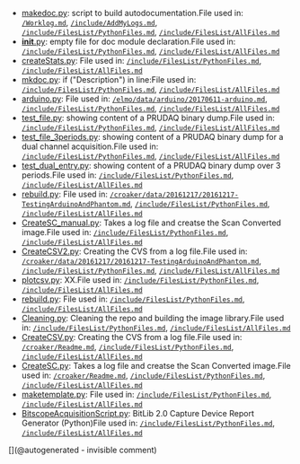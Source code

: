 * [makedoc.py](/makedoc.py): script to build autodocumentation.File used in: [`/Worklog.md`](/Worklog.md), [`/include/AddMyLogs.md`](/include/AddMyLogs.md), [`/include/FilesList/PythonFiles.md`](/include/FilesList/PythonFiles.md), [`/include/FilesList/AllFiles.md`](/include/FilesList/AllFiles.md)
* [__init__.py](/doc/__init__.py): empty file for doc module declaration.File used in: [`/include/FilesList/PythonFiles.md`](/include/FilesList/PythonFiles.md), [`/include/FilesList/AllFiles.md`](/include/FilesList/AllFiles.md)
* [createStats.py](/doc/createStats.py): File used in: [`/include/FilesList/PythonFiles.md`](/include/FilesList/PythonFiles.md), [`/include/FilesList/AllFiles.md`](/include/FilesList/AllFiles.md)
* [mkdoc.py](/doc/mkdoc.py): if ("Description") in line:File used in: [`/include/FilesList/PythonFiles.md`](/include/FilesList/PythonFiles.md), [`/include/FilesList/AllFiles.md`](/include/FilesList/AllFiles.md)
* [arduino.py](/elmo/data/arduino.py): File used in: [`/elmo/data/arduino/20170611-arduino.md`](/elmo/data/arduino/20170611-arduino.md), [`/include/FilesList/PythonFiles.md`](/include/FilesList/PythonFiles.md), [`/include/FilesList/AllFiles.md`](/include/FilesList/AllFiles.md)
* [test_file.py](/retired/toadkiller/software/test_file.py): showing content of a PRUDAQ binary dump.File used in: [`/include/FilesList/PythonFiles.md`](/include/FilesList/PythonFiles.md), [`/include/FilesList/AllFiles.md`](/include/FilesList/AllFiles.md)
* [test_file_3periods.py](/retired/toadkiller/software/test_file_3periods.py): showing content of a PRUDAQ binary dump for a dual channel acquisition.File used in: [`/include/FilesList/PythonFiles.md`](/include/FilesList/PythonFiles.md), [`/include/FilesList/AllFiles.md`](/include/FilesList/AllFiles.md)
* [test_dual_entry.py](/retired/toadkiller/data/test_enveloppe/test_dual_entry.py): showing content of a PRUDAQ binary dump over 3 periods.File used in: [`/include/FilesList/PythonFiles.md`](/include/FilesList/PythonFiles.md), [`/include/FilesList/AllFiles.md`](/include/FilesList/AllFiles.md)
* [rebuild.py](/croaker/data/20161217/raw_data/rebuild.py): File used in: [`/croaker/data/20161217/20161217-TestingArduinoAndPhantom.md`](/croaker/data/20161217/20161217-TestingArduinoAndPhantom.md), [`/include/FilesList/PythonFiles.md`](/include/FilesList/PythonFiles.md), [`/include/FilesList/AllFiles.md`](/include/FilesList/AllFiles.md)
* [CreateSC_manual.py](/croaker/data/manual/CreateSC_manual.py): Takes a log file and creatse the Scan Converted image.File used in: [`/include/FilesList/PythonFiles.md`](/include/FilesList/PythonFiles.md), [`/include/FilesList/AllFiles.md`](/include/FilesList/AllFiles.md)
* [CreateCSV2.py](/croaker/data/manual/CreateCSV2.py): Creating the CVS from a log file.File used in: [`/croaker/data/20161217/20161217-TestingArduinoAndPhantom.md`](/croaker/data/20161217/20161217-TestingArduinoAndPhantom.md), [`/include/FilesList/PythonFiles.md`](/include/FilesList/PythonFiles.md), [`/include/FilesList/AllFiles.md`](/include/FilesList/AllFiles.md)
* [plotcsv.py](/croaker/data/manual/plotcsv.py): XX.File used in: [`/include/FilesList/PythonFiles.md`](/include/FilesList/PythonFiles.md), [`/include/FilesList/AllFiles.md`](/include/FilesList/AllFiles.md)
* [rebuild.py](/croaker/data/manual/rebuild.py): File used in: [`/include/FilesList/PythonFiles.md`](/include/FilesList/PythonFiles.md), [`/include/FilesList/AllFiles.md`](/include/FilesList/AllFiles.md)
* [Cleaning.py](/croaker/data/examples/Cleaning.py): Cleaning the repo and building the image library.File used in: [`/include/FilesList/PythonFiles.md`](/include/FilesList/PythonFiles.md), [`/include/FilesList/AllFiles.md`](/include/FilesList/AllFiles.md)
* [CreateCSV.py](/croaker/data/examples/CreateCSV.py): Creating the CVS from a log file.File used in: [`/croaker/Readme.md`](/croaker/Readme.md), [`/include/FilesList/PythonFiles.md`](/include/FilesList/PythonFiles.md), [`/include/FilesList/AllFiles.md`](/include/FilesList/AllFiles.md)
* [CreateSC.py](/croaker/data/examples/CreateSC.py): Takes a log file and creatse the Scan Converted image.File used in: [`/croaker/Readme.md`](/croaker/Readme.md), [`/include/FilesList/PythonFiles.md`](/include/FilesList/PythonFiles.md), [`/include/FilesList/AllFiles.md`](/include/FilesList/AllFiles.md)
* [maketemplate.py](/include/JOH/blocks/maketemplate.py): File used in: [`/include/FilesList/PythonFiles.md`](/include/FilesList/PythonFiles.md), [`/include/FilesList/AllFiles.md`](/include/FilesList/AllFiles.md)
* [BitscopeAcquisitionScript.py](/retroATL3/software/BitscopeAcquisitionScript.py): BitLib 2.0 Capture Device Report Generator (Python)File used in: [`/include/FilesList/PythonFiles.md`](/include/FilesList/PythonFiles.md), [`/include/FilesList/AllFiles.md`](/include/FilesList/AllFiles.md)

[](@autogenerated - invisible comment)